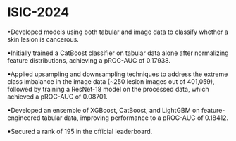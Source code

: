 # ISIC-2024
•Developed models using both tabular and image data to classify whether a skin lesion is cancerous.

•Initially trained a CatBoost classifier on tabular data alone after normalizing feature distributions, achieving a pROC-AUC of 0.17938.

•Applied upsampling and downsampling techniques to address the extreme class imbalance in the image data (~250 lesion images out of 401,059), followed by training a ResNet-18 model on the processed data, which achieved a pROC-AUC of 0.08701.

•Developed an ensemble of XGBoost, CatBoost, and LightGBM on feature-engineered tabular data, improving performance to a pROC-AUC of 0.18412.

•Secured a rank of 195 in the official leaderboard.
